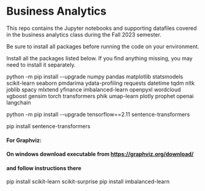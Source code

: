 # Business Analytics

This repo contains the Jupyter notebooks and supporting datafiles covered in the business analytics class during the Fall 2023 semester.

Be sure to install all packages before running the code on your environment.

Install all the packages listed below.  If you find anything missing, you may need to install it separately.

python -m pip install --upgrade numpy pandas matplotlib statsmodels scikit-learn seaborn pmdarima ydata-profiling requests datetime tqdm nltk joblib spacy mlxtend yfinance imbalanced-learn openpyxl wordcloud xgboost gensim torch transformers phik umap-learn plotly prophet openai langchain

python -m pip install --upgrade tensorflow==2.11 sentence-transformers

pip install sentence-transformers

#### For Graphviz:
#### On windows download executable from https://graphviz.org/download/
#### and follow instructions there

pip install scikit-learn scikit-surprise
pip install imbalanced-learn
